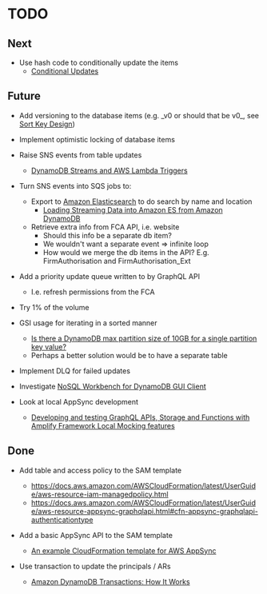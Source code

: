# TODO

## Next

* Use hash code to conditionally update the items
  * [Conditional Updates](https://docs.aws.amazon.com/amazondynamodb/latest/developerguide/Expressions.ConditionExpressions.html#Expressions.ConditionExpressions.SimpleComparisons)

## Future

* Add versioning to the database items (e.g. \_v0 or should that be v0\_, see [Sort Key Design](https://docs.aws.amazon.com/amazondynamodb/latest/developerguide/bp-sort-keys.html))
* Implement optimistic locking of database items

* Raise SNS events from table updates
  * [DynamoDB Streams and AWS Lambda Triggers](https://docs.aws.amazon.com/amazondynamodb/latest/developerguide/Streams.Lambda.html)
* Turn SNS events into SQS jobs to:
  * Export to [Amazon Elasticsearch](https://docs.aws.amazon.com/elasticsearch-service/index.html) to do search by name and location
    * [Loading Streaming Data into Amazon ES from Amazon DynamoDB](https://docs.aws.amazon.com/elasticsearch-service/latest/developerguide/es-aws-integrations.html#es-aws-integrations-dynamodb-es)
  * Retrieve extra info from FCA API, i.e. website
    * Should this info be a separate db item?
    * We wouldn't want a separate event => infinite loop
    * How would we merge the db items in the API? E.g. FirmAuthorisation and FirmAuthorisation_Ext

* Add a priority update queue written to by GraphQL API
  * I.e. refresh permissions from the FCA

* Try 1% of the volume

* GSI usage for iterating in a sorted manner
  * [Is there a DynamoDB max partition size of 10GB for a single partition key value?](https://stackoverflow.com/questions/40272600/is-there-a-dynamodb-max-partition-size-of-10gb-for-a-single-partition-key-value#40277185)
  * Perhaps a better solution would be to have a separate table

* Implement DLQ for failed updates

* Investigate [NoSQL Workbench for DynamoDB GUI Client](https://docs.aws.amazon.com/amazondynamodb/latest/developerguide/workbench.html)

* Look at local AppSync development
  * [Developing and testing GraphQL APIs, Storage and Functions with Amplify Framework Local Mocking features](https://aws.amazon.com/blogs/mobile/amplify-framework-local-mocking/)

## Done

* Add table and access policy to the SAM template
  * https://docs.aws.amazon.com/AWSCloudFormation/latest/UserGuide/aws-resource-iam-managedpolicy.html
  * https://docs.aws.amazon.com/AWSCloudFormation/latest/UserGuide/aws-resource-appsync-graphqlapi.html#cfn-appsync-graphqlapi-authenticationtype

* Add a basic AppSync API to the SAM template
  * [An example CloudFormation template for AWS AppSync](https://gist.github.com/adrianhall/50e9fdf08e7a7e52d3ab0f01467b72f7)

* Use transaction to update the principals / ARs
  * [Amazon DynamoDB Transactions: How It Works](https://docs.aws.amazon.com/amazondynamodb/latest/developerguide/transaction-apis.html)
